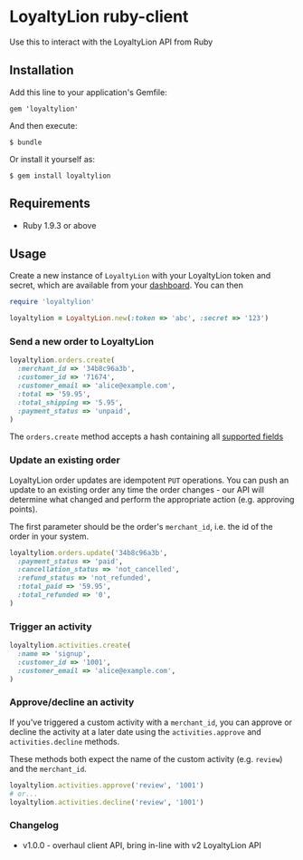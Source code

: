 # LoyaltyLion ruby-client

Use this to interact with the LoyaltyLion API from Ruby

## Installation

Add this line to your application's Gemfile:

    gem 'loyaltylion'

And then execute:

    $ bundle

Or install it yourself as:

    $ gem install loyaltylion

## Requirements

* Ruby 1.9.3 or above

## Usage

Create a new instance of `LoyaltyLion` with your LoyaltyLion token and secret, which are available from your [dashboard](https://loyaltylion.com/login). You can then

```ruby
require 'loyaltylion'

loyaltylion = LoyaltyLion.new(:token => 'abc', :secret => '123')
```

### Send a new order to LoyaltyLion

```ruby
loyaltylion.orders.create(
  :merchant_id => '34b8c96a3b',
  :customer_id => '71674',
  :customer_email => 'alice@example.com',
  :total => '59.95',
  :total_shipping => '5.95',
  :payment_status => 'unpaid',
)
```

The `orders.create` method accepts a hash containing all [supported fields](https://loyaltylion.com/docs/tracking-activities-and-orders#using-the-orders-api)

### Update an existing order

LoyaltyLion order updates are idempotent `PUT` operations. You can push an update to an existing order any time the order changes - our API will determine what changed and perform the appropriate action (e.g. approving points).

The first parameter should be the order's `merchant_id`, i.e. the id of the order in your system.

```ruby
loyaltylion.orders.update('34b8c96a3b',
  :payment_status => 'paid',
  :cancellation_status => 'not_cancelled',
  :refund_status => 'not_refunded',
  :total_paid => '59.95',
  :total_refunded => '0',
)
```

### Trigger an activity

```ruby
loyaltylion.activities.create(
  :name => 'signup',
  :customer_id => '1001',
  :customer_email => 'alice@example.com',
)
```

### Approve/decline an activity

If you've triggered a custom activity with a `merchant_id`, you can approve or decline the activity at a later date using the `activities.approve` and `activities.decline` methods.

These methods both expect the name of the custom activity (e.g. `review`) and the `merchant_id`.

```ruby
loyaltylion.activities.approve('review', '1001')
# or...
loyaltylion.activities.decline('review', '1001')
```

### Changelog

* v1.0.0 - overhaul client API, bring in-line with v2 LoyaltyLion API
